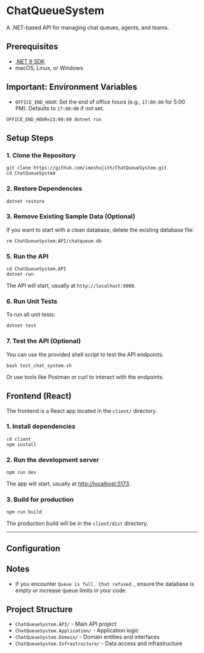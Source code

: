 # ChatQueueSystem

A .NET-based API for managing chat queues, agents, and teams.

## Prerequisites
- [.NET 9 SDK](https://dotnet.microsoft.com/download/dotnet/9.0)
- macOS, Linux, or Windows

## Important: Environment Variables

- `OFFICE_END_HOUR`: Set the end of office hours (e.g., `17:00:00` for 5:00 PM). Defaults to `17:00:00` if not set.
```
OFFICE_END_HOUR=23:00:00 dotnet run
```

## Setup Steps

### 1. Clone the Repository
```
git clone https://github.com/imeshujith/ChatQueueSystem.git
cd ChatQueueSystem
```

### 2. Restore Dependencies
```
dotnet restore
```

### 3. Remove Existing Sample Data (Optional)
If you want to start with a clean database, delete the existing database file:
```
rm ChatQueueSystem.API/chatqueue.db
```

### 5. Run the API
```
cd ChatQueueSystem.API
dotnet run
```
The API will start, usually at `http://localhost:8008`.


### 6. Run Unit Tests
To run all unit tests:
```
dotnet test
```

### 7. Test the API (Optional)
You can use the provided shell script to test the API endpoints:
```
bash test_chat_system.sh
```
Or use tools like Postman or curl to interact with the endpoints.

## Frontend (React)

The frontend is a React app located in the `client/` directory.

### 1. Install dependencies
```
cd client
npm install
```

### 2. Run the development server
```
npm run dev
```
The app will start, usually at [http://localhost:5173](http://localhost:5173).

### 3. Build for production
```
npm run build
```
The production build will be in the `client/dist` directory.

---
## Configuration

## Notes
- If you encounter `Queue is full. Chat refused.`, ensure the database is empty or increase queue limits in your code.

## Project Structure
- `ChatQueueSystem.API/` - Main API project
- `ChatQueueSystem.Application/` - Application logic
- `ChatQueueSystem.Domain/` - Domain entities and interfaces
- `ChatQueueSystem.Infrastructure/` - Data access and infrastructure
